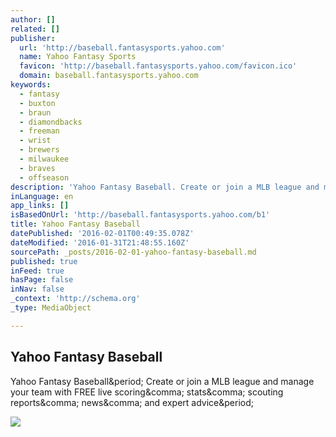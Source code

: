 ```yaml
---
author: []
related: []
publisher:
  url: 'http://baseball.fantasysports.yahoo.com'
  name: Yahoo Fantasy Sports
  favicon: 'http://baseball.fantasysports.yahoo.com/favicon.ico'
  domain: baseball.fantasysports.yahoo.com
keywords:
  - fantasy
  - buxton
  - braun
  - diamondbacks
  - freeman
  - wrist
  - brewers
  - milwaukee
  - braves
  - offseason
description: 'Yahoo Fantasy Baseball. Create or join a MLB league and manage your team with FREE live scoring, stats, scouting reports, news, and expert advice.'
inLanguage: en
app_links: []
isBasedOnUrl: 'http://baseball.fantasysports.yahoo.com/b1'
title: Yahoo Fantasy Baseball
datePublished: '2016-02-01T00:49:35.078Z'
dateModified: '2016-01-31T21:48:55.160Z'
sourcePath: _posts/2016-02-01-yahoo-fantasy-baseball.md
published: true
inFeed: true
hasPage: false
inNav: false
_context: 'http://schema.org'
_type: MediaObject

---
```

<article style=""><h1>Yahoo Fantasy Baseball</h1><p>Yahoo Fantasy Baseball&amp;period; Create or join a MLB league and manage your team with FREE live scoring&amp;comma; stats&amp;comma; scouting reports&amp;comma; news&amp;comma; and expert advice&amp;period;</p><img src="http://l.yimg.com/a/i/us/sp/fn/vitality/2010/90x90/90x90_baseball10.jpg" /></article>